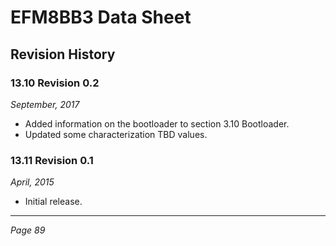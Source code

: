 # EFM8BB3 Data Sheet

## Revision History

### 13.10 Revision 0.2
*September, 2017*
- Added information on the bootloader to section 3.10 Bootloader.
- Updated some characterization TBD values.

### 13.11 Revision 0.1
*April, 2015*
- Initial release.

---
*Page 89*